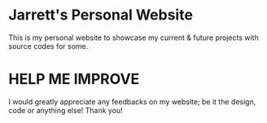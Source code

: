 # Jarrett's Personal Website 

This is my personal website to showcase my current & future projects with source codes for some.

# HELP ME IMPROVE

I would greatly appreciate any feedbacks on my website; be it the design, code or anything else! Thank you!


